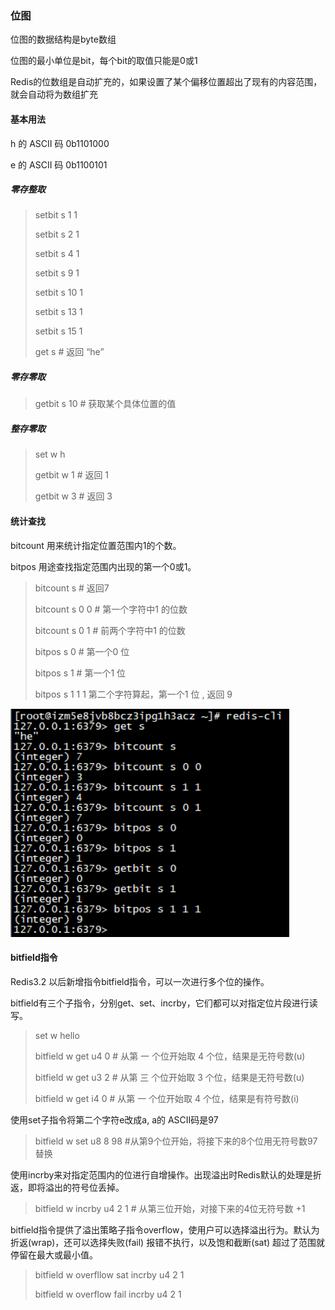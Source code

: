 ### 位图

位图的数据结构是byte数组

位图的最小单位是bit，每个bit的取值只能是0或1

Redis的位数组是自动扩充的，如果设置了某个偏移位置超出了现有的内容范围，就会自动将为数组扩充

#### 基本用法

h 的 ASCII 码 0b1101000

e 的 ASCII 码 0b1100101



##### 零存整取

> setbit s 1 1
>
> setbit s 2 1
>
> setbit s 4 1
>
> setbit s 9 1
>
> setbit s 10 1
>
> setbit s 13 1
>
> setbit s 15 1
>
> get s   #  返回 “he”

##### 零存零取

> getbit s 10    # 获取某个具体位置的值

##### 整存零取

> set w h
>
> getbit w 1   # 返回 1
>
> getbit w 3   # 返回 3 



####  统计查找

bitcount 用来统计指定位置范围内1的个数。

bitpos 用途查找指定范围内出现的第一个0或1。

> bitcount s  # 返回7
>
> bitcount s 0 0 # 第一个字符中1 的位数
>
> bitcount s 0 1 # 前两个字符中1 的位数
>
> bitpos s 0 # 第一个0 位
>
> bitpos s 1 # 第一个1 位
>
> bitpos s 1 1 1 第二个字符算起，第一个1 位   , 返回 9 



![](./img/bitcount.png)



####  bitfield指令

Redis3.2 以后新增指令bitfield指令，可以一次进行多个位的操作。

bitfield有三个子指令，分别get、set、incrby，它们都可以对指定位片段进行读写。

> set w hello
>
> bitfield w get u4 0  # 从第 一 个位开始取 4 个位，结果是无符号数(u)
>
> bitfield w get u3 2  # 从第 三 个位开始取 3 个位，结果是无符号数(u)
>
> bitfield w get i4 0   #  从第 一 个位开始取 4 个位，结果是有符号数(i)

使用set子指令将第二个字符e改成a, a的 ASCII码是97

> bitfield w set u8 8 98  #从第9个位开始，将接下来的8个位用无符号数97替换

使用incrby来对指定范围内的位进行自增操作。出现溢出时Redis默认的处理是折返，即将溢出的符号位丢掉。

> bitfield w incrby u4 2 1  # 从第三位开始，对接下来的4位无符号数 +1

bitfield指令提供了溢出策略子指令overflow，使用户可以选择溢出行为。默认为折返(wrap)，还可以选择失败(fail) 报错不执行，以及饱和截断(sat)  超过了范围就停留在最大或最小值。

> bitfield w overfllow sat incrby u4 2 1
>
> bitfield w overflow fail incrby u4 2 1